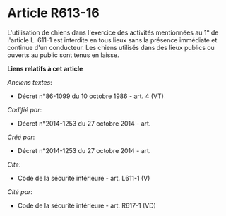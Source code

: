 # Article R613-16

L'utilisation de chiens dans l'exercice des activités mentionnées au 1° de l'article L. 611-1 est interdite en tous lieux
sans la présence immédiate et continue d'un conducteur. Les chiens utilisés dans des lieux publics ou ouverts au public sont
tenus en laisse.

**Liens relatifs à cet article**

_Anciens textes_:

  - Décret n°86-1099 du 10 octobre 1986 - art. 4 (VT)

_Codifié par_:

  - Décret n°2014-1253 du 27 octobre 2014 - art.

_Créé par_:

  - Décret n°2014-1253 du 27 octobre 2014 - art.

_Cite_:

  - Code de la sécurité intérieure - art. L611-1 (V)

_Cité par_:

  - Code de la sécurité intérieure - art. R617-1 (VD)
